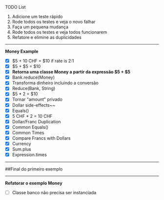 TODO List
1. Adicione um teste rápido
2. Rode todos os testes e veja o novo falhar
3. Faça um pequena mudança
4. Rode todos os testes e veja todos funcionarem
5. Refatore e elimine as duplicidades



---
**Money Example**
- [x] $5 + 10 CHF = $10 if rate is 2:1
- [x] $5 + $5 = $10
- [x] **Retorna uma classe Money a partir da expressão $5 + $5** 
- [x] Bank.reduce(Money)
- [x] Transforma dinheiro incluindo a conversão 
- [x] Reduce(Bank, String)
- [x] $5 * 2 = $10
- [x] Tornar "amount" privado
- [x] Dollar side-effects~~
- [x] Equals()
- [x] 5 CHF * 2 = 10 CHF
- [X] Dollar/Franc Duplication
- [x] Common Equals()
- [X] Common Times
- [x] Compare Francs with Dollars
- [x] Currency
- [x] Sum.plus
- [x] Expression.times

---
##Final do primeiro exemplo

---
**Refatorar o exemplo Money**

- [ ] Classe banco não precisa ser instanciada



